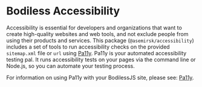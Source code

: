# Bodiless Accessibility

Accessibility is essential for developers and organizations that want to create high-quality
websites and web tools, and not exclude people from using their products and services. This package
(`@asemirsk/accessibility`) includes a set of tools to run accessibility checks on the provided
`sitemap.xml` file or `url` using [Pa11y](https://github.com/pa11y/pa11y ':target=_blank'). Pa11y is
your automated accessibility testing pal. It runs accessibility tests on your pages via the command
line or Node.js, so you can automate your testing process.

For information on using Pa11y with your BodilessJS site, please see: [Pa11y](./Pa11y).
